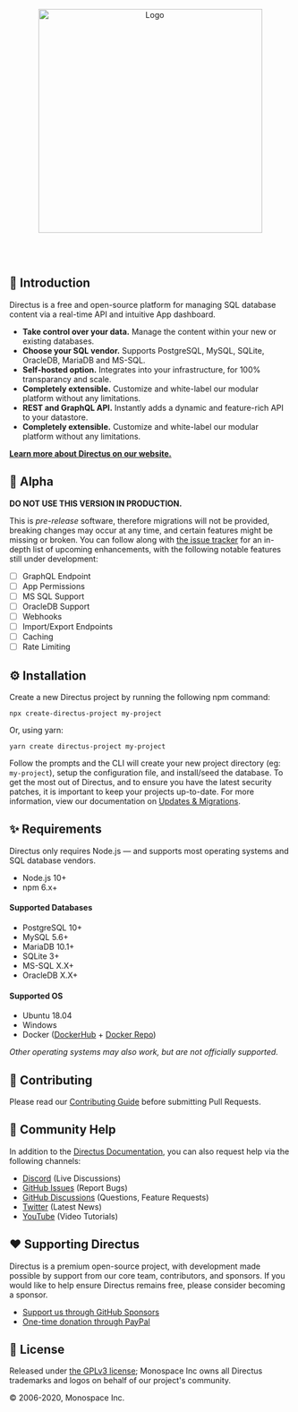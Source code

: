 <p align="center"><img width="400" alt="Logo" src="https://user-images.githubusercontent.com/522079/89687381-23943700-d8ce-11ea-9a4d-ae3eae136423.png"></p>

<br><br>

## 🐰 Introduction

Directus is a free and open-source platform for managing SQL database content via a real-time API and intuitive App dashboard.

* **Take control over your data.** Manage the content within your new or existing databases.
* **Choose your SQL vendor.** Supports PostgreSQL, MySQL, SQLite, OracleDB, MariaDB and MS-SQL.
* **Self-hosted option.** Integrates into your infrastructure, for 100% transparancy and scale.
* **Completely extensible.** Customize and white-label our modular platform without any limitations.
* **REST and GraphQL API.** Instantly adds a dynamic and feature-rich API to your datastore.
* **Completely extensible.** Customize and white-label our modular platform without any limitations.

**[Learn more about Directus on our website.](https://directus.io)**

## 🚧 Alpha

**DO NOT USE THIS VERSION IN PRODUCTION.**

This is *pre-release* software, therefore migrations will not be provided, breaking changes may occur at any time, and certain features might be missing or broken. You can follow along with [the issue tracker](https://github.com/directus/next/issues) for an in-depth list of upcoming enhancements, with the following notable features still under development:

- [ ] GraphQL Endpoint
- [ ] App Permissions
- [ ] MS SQL Support
- [ ] OracleDB Support
- [ ] Webhooks
- [ ] Import/Export Endpoints
- [ ] Caching
- [ ] Rate Limiting

## ⚙️ Installation

Create a new Directus project by running the following npm command:

```
npx create-directus-project my-project
```

Or, using yarn:

```
yarn create directus-project my-project
```

Follow the prompts and the CLI will create your new project directory (eg: `my-project`), setup the configuration file, and install/seed the database. To get the most out of Directus, and to ensure you have the latest security patches, it is important to keep your projects up-to-date. For more information, view our documentation on [Updates & Migrations](#).

## ✨ Requirements

Directus only requires Node.js — and supports most operating systems and SQL database vendors.

* Node.js 10+
* npm 6.x+

#### Supported Databases

* PostgreSQL 10+
* MySQL 5.6+
* MariaDB 10.1+
* SQLite 3+
* MS-SQL X.X+
* OracleDB X.X+

#### Supported OS

* Ubuntu 18.04
* Windows
* Docker ([DockerHub](https://hub.docker.com/r/directus/directus) + [Docker Repo](https://github.com/directus/docker))

_Other operating systems may also work, but are not officially supported._

## 🔧 Contributing

Please read our [Contributing Guide](./CONTRIBUTING.md) before submitting Pull Requests.

## 🤔 Community Help

In addition to the [Directus Documentation](https://docs.directus.io), you can also request help via the following channels:

* [Discord](http://discord.gg/directus) (Live Discussions)
* [GitHub Issues](https://github.com/directus/next/issues) (Report Bugs)
* [GitHub Discussions](https://github.com/directus/next/discussions/category_choices) (Questions, Feature Requests)
* [Twitter](https://twitter.com/directus) (Latest News)
* [YouTube](https://www.youtube.com/c/DirectusVideos/featured) (Video Tutorials)

## ❤️ Supporting Directus

Directus is a premium open-source project, with development made possible by support from our core team, contributors, and sponsors. If you would like to help ensure Directus remains free, please consider becoming a sponsor.

* [Support us through GitHub Sponsors](https://github.com/sponsors/directus)
* [One-time donation through PayPal](https://www.paypal.me/supportdirectus)

## 📄 License

Released under [the GPLv3 license](./license); Monospace Inc owns all Directus trademarks and logos on behalf of our project's community.

© 2006-2020, Monospace Inc.

